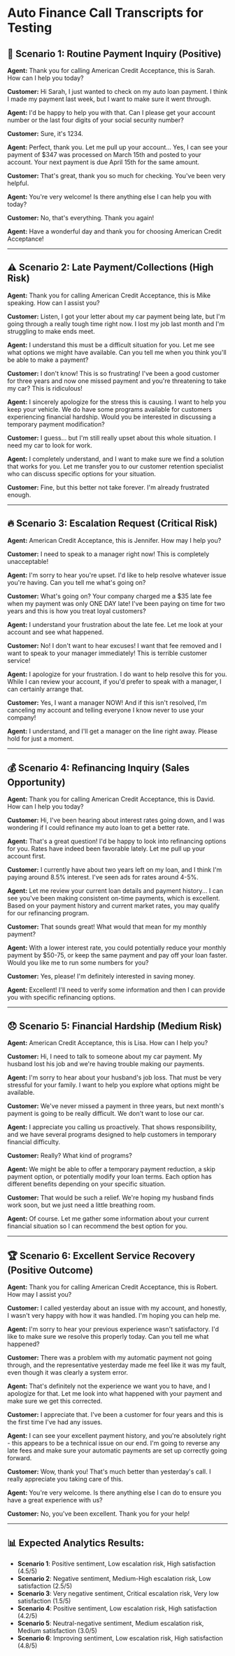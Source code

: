 # Auto Finance Call Transcripts for Testing

## 🚗 **Scenario 1: Routine Payment Inquiry (Positive)**

**Agent:** Thank you for calling American Credit Acceptance, this is Sarah. How can I help you today?

**Customer:** Hi Sarah, I just wanted to check on my auto loan payment. I think I made my payment last week, but I want to make sure it went through.

**Agent:** I'd be happy to help you with that. Can I please get your account number or the last four digits of your social security number?

**Customer:** Sure, it's 1234.

**Agent:** Perfect, thank you. Let me pull up your account... Yes, I can see your payment of $347 was processed on March 15th and posted to your account. Your next payment is due April 15th for the same amount.

**Customer:** That's great, thank you so much for checking. You've been very helpful.

**Agent:** You're very welcome! Is there anything else I can help you with today?

**Customer:** No, that's everything. Thank you again!

**Agent:** Have a wonderful day and thank you for choosing American Credit Acceptance!

---

## ⚠️ **Scenario 2: Late Payment/Collections (High Risk)**

**Agent:** Thank you for calling American Credit Acceptance, this is Mike speaking. How can I assist you?

**Customer:** Listen, I got your letter about my car payment being late, but I'm going through a really tough time right now. I lost my job last month and I'm struggling to make ends meet.

**Agent:** I understand this must be a difficult situation for you. Let me see what options we might have available. Can you tell me when you think you'll be able to make a payment?

**Customer:** I don't know! This is so frustrating! I've been a good customer for three years and now one missed payment and you're threatening to take my car? This is ridiculous!

**Agent:** I sincerely apologize for the stress this is causing. I want to help you keep your vehicle. We do have some programs available for customers experiencing financial hardship. Would you be interested in discussing a temporary payment modification?

**Customer:** I guess... but I'm still really upset about this whole situation. I need my car to look for work.

**Agent:** I completely understand, and I want to make sure we find a solution that works for you. Let me transfer you to our customer retention specialist who can discuss specific options for your situation.

**Customer:** Fine, but this better not take forever. I'm already frustrated enough.

---

## 🔥 **Scenario 3: Escalation Request (Critical Risk)**

**Agent:** American Credit Acceptance, this is Jennifer. How may I help you?

**Customer:** I need to speak to a manager right now! This is completely unacceptable!

**Agent:** I'm sorry to hear you're upset. I'd like to help resolve whatever issue you're having. Can you tell me what's going on?

**Customer:** What's going on? Your company charged me a $35 late fee when my payment was only ONE DAY late! I've been paying on time for two years and this is how you treat loyal customers?

**Agent:** I understand your frustration about the late fee. Let me look at your account and see what happened.

**Customer:** No! I don't want to hear excuses! I want that fee removed and I want to speak to your manager immediately! This is terrible customer service!

**Agent:** I apologize for your frustration. I do want to help resolve this for you. While I can review your account, if you'd prefer to speak with a manager, I can certainly arrange that.

**Customer:** Yes, I want a manager NOW! And if this isn't resolved, I'm canceling my account and telling everyone I know never to use your company!

**Agent:** I understand, and I'll get a manager on the line right away. Please hold for just a moment.

---

## 💰 **Scenario 4: Refinancing Inquiry (Sales Opportunity)**

**Agent:** Thank you for calling American Credit Acceptance, this is David. How can I help you today?

**Customer:** Hi, I've been hearing about interest rates going down, and I was wondering if I could refinance my auto loan to get a better rate.

**Agent:** That's a great question! I'd be happy to look into refinancing options for you. Rates have indeed been favorable lately. Let me pull up your account first.

**Customer:** I currently have about two years left on my loan, and I think I'm paying around 8.5% interest. I've seen ads for rates around 4-5%.

**Agent:** Let me review your current loan details and payment history... I can see you've been making consistent on-time payments, which is excellent. Based on your payment history and current market rates, you may qualify for our refinancing program.

**Customer:** That sounds great! What would that mean for my monthly payment?

**Agent:** With a lower interest rate, you could potentially reduce your monthly payment by $50-75, or keep the same payment and pay off your loan faster. Would you like me to run some numbers for you?

**Customer:** Yes, please! I'm definitely interested in saving money.

**Agent:** Excellent! I'll need to verify some information and then I can provide you with specific refinancing options.

---

## 😞 **Scenario 5: Financial Hardship (Medium Risk)**

**Agent:** American Credit Acceptance, this is Lisa. How can I help you?

**Customer:** Hi, I need to talk to someone about my car payment. My husband lost his job and we're having trouble making our payments.

**Agent:** I'm sorry to hear about your husband's job loss. That must be very stressful for your family. I want to help you explore what options might be available.

**Customer:** We've never missed a payment in three years, but next month's payment is going to be really difficult. We don't want to lose our car.

**Agent:** I appreciate you calling us proactively. That shows responsibility, and we have several programs designed to help customers in temporary financial difficulty.

**Customer:** Really? What kind of programs?

**Agent:** We might be able to offer a temporary payment reduction, a skip payment option, or potentially modify your loan terms. Each option has different benefits depending on your specific situation.

**Customer:** That would be such a relief. We're hoping my husband finds work soon, but we just need a little breathing room.

**Agent:** Of course. Let me gather some information about your current financial situation so I can recommend the best option for you.

---

## 🏆 **Scenario 6: Excellent Service Recovery (Positive Outcome)**

**Agent:** Thank you for calling American Credit Acceptance, this is Robert. How may I assist you?

**Customer:** I called yesterday about an issue with my account, and honestly, I wasn't very happy with how it was handled. I'm hoping you can help me.

**Agent:** I'm sorry to hear your previous experience wasn't satisfactory. I'd like to make sure we resolve this properly today. Can you tell me what happened?

**Customer:** There was a problem with my automatic payment not going through, and the representative yesterday made me feel like it was my fault, even though it was clearly a system error.

**Agent:** That's definitely not the experience we want you to have, and I apologize for that. Let me look into what happened with your payment and make sure we get this corrected.

**Customer:** I appreciate that. I've been a customer for four years and this is the first time I've had any issues.

**Agent:** I can see your excellent payment history, and you're absolutely right - this appears to be a technical issue on our end. I'm going to reverse any late fees and make sure your automatic payments are set up correctly going forward.

**Customer:** Wow, thank you! That's much better than yesterday's call. I really appreciate you taking care of this.

**Agent:** You're very welcome. Is there anything else I can do to ensure you have a great experience with us?

**Customer:** No, you've been excellent. Thank you for your help!

---

## 📊 **Expected Analytics Results:**

- **Scenario 1**: Positive sentiment, Low escalation risk, High satisfaction (4.5/5)
- **Scenario 2**: Negative sentiment, Medium-High escalation risk, Low satisfaction (2.5/5)
- **Scenario 3**: Very negative sentiment, Critical escalation risk, Very low satisfaction (1.5/5)
- **Scenario 4**: Positive sentiment, Low escalation risk, High satisfaction (4.2/5)
- **Scenario 5**: Neutral-negative sentiment, Medium escalation risk, Medium satisfaction (3.0/5)
- **Scenario 6**: Improving sentiment, Low escalation risk, High satisfaction (4.8/5)